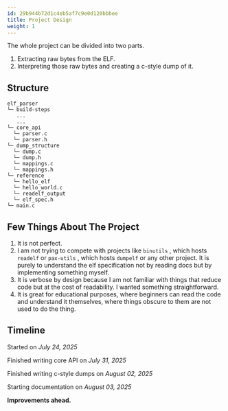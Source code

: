 ```yaml
---
id: 29b944b72d1c4eb5af7c9e0d120bbbee
title: Project Design
weight: 1
---
```


The whole project can be divided into two parts.

1. Extracting raw bytes from the ELF.
2. Interpreting those raw bytes and creating a c-style dump of it.

## Structure

```
elf_parser
└─ build-steps
   ...
   ...
└─ core_api
  └─ parser.c
  └─ parser.h
└─ dump_structure
  └─ dump.c
  └─ dump.h
  └─ mappings.c
  └─ mappings.h
└─ reference
  └─ hello_elf
  └─ hello_world.c
  └─ readelf_output
  └─ elf_spec.h
└─ main.c
```

## Few Things About The Project

1. It is not perfect.
2. I am not trying to compete with projects like `binutils` , which hosts `readelf` or `pax-utils` , which hosts `dumpelf` or any other project. It is purely to understand the elf specification not by reading docs but by implementing something myself.
3. It is verbose by design because I am not familiar with things that reduce code but at the cost of readability. I wanted something straightforward.
4. It is great for educational purposes, where beginners can read the code and understand it themselves, where things obscure to them are not used to do the thing.

## Timeline

Started on _July 24, 2025_

Finished writing core API on _July 31, 2025_

Finished writing c-style dumps on _August 02, 2025_

Starting documentation on _August 03, 2025_

**Improvements ahead.**
